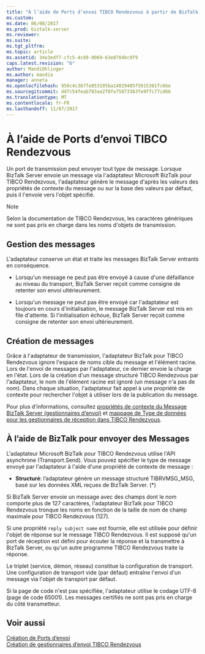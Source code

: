 ```yaml
---
title: "À l’aide de Ports d’envoi TIBCO Rendezvous à partir de BizTalk Server | Documents Microsoft"
ms.custom: 
ms.date: 06/08/2017
ms.prod: biztalk-server
ms.reviewer: 
ms.suite: 
ms.tgt_pltfrm: 
ms.topic: article
ms.assetid: 34e3edf7-cfc5-4c89-8069-63e8784bc9f9
caps.latest.revision: "6"
author: MandiOhlinger
ms.author: mandia
manager: anneta
ms.openlocfilehash: 950c4c367fe053195ba14029405f5015381fc6be
ms.sourcegitcommit: dd7c54feab783ae2f8fe75873363fe9ffc77cd66
ms.translationtype: MT
ms.contentlocale: fr-FR
ms.lasthandoff: 11/07/2017
---
```

# <a name="using-tibco-rendezvous-send-ports"></a>À l’aide de Ports d’envoi TIBCO Rendezvous
Un port de transmission peut envoyer tout type de message. Lorsque BizTalk Server envoie un message via l'adaptateur Microsoft BizTalk pour TIBCO Rendezvous, l'adaptateur génère le message d'après les valeurs des propriétés de contexte du message ou sur la base des valeurs par défaut, puis il l'envoie vers l'objet spécifié.  
  
> [!NOTE]
>  Selon la documentation de TIBCO Rendezvous, les caractères génériques ne sont pas pris en charge dans les noms d'objets de transmission.  
  
## <a name="message-handling"></a>Gestion des messages  
 L'adaptateur conserve un état et traite les messages BizTalk Server entrants en conséquence.  
  
-   Lorsqu'un message ne peut pas être envoyé à cause d'une défaillance au niveau du transport, BizTalk Server reçoit comme consigne de retenter son envoi ultérieurement.  
  
-   Lorsqu'un message ne peut pas être envoyé car l'adaptateur est toujours en cours d'initialisation, le message BizTalk Server est mis en file d'attente. Si l'initialisation échoue, BizTalk Server reçoit comme consigne de retenter son envoi ultérieurement.  
  
## <a name="message-generation"></a>Création de messages  
 Grâce à l'adaptateur de transmission, l'adaptateur BizTalk pour TIBCO Rendezvous ignore l'espace de noms cible du message et l'élément racine. Lors de l'envoi de messages par l'adaptateur, ce dernier envoie la charge en l'état. Lors de la création d'un message structuré TIBCO Rendezvous par l'adaptateur, le nom de l'élément racine est ignoré (un message n'a pas de nom). Dans chaque situation, l'adaptateur fait appel à une propriété de contexte pour rechercher l'objet à utiliser lors de la publication du message.  
  
 Pour plus d’informations, consultez [propriétés de contexte du Message BizTalk Server (gestionnaires d’envoi)](../core/biztalk-server-message-context-properties-send-handlers.md) et [mappage de Type de données pour les gestionnaires de réception dans TIBCO Rendezvous](../core/data-type-mapping-for-receive-handlers-in-tibco-rendezvous.md).  

## <a name="using-biztalk-to-send-messages"></a>À l’aide de BizTalk pour envoyer des Messages
L'adaptateur Microsoft BizTalk pour TIBCO Rendezvous utilise l'API asynchrone (Transport.Send). Vous pouvez spécifier le type de message envoyé par l'adaptateur à l'aide d'une propriété de contexte de message :  
  
-   **Structuré**: l’adaptateur génère un message structuré TIBRVMSG_MSG, basé sur les données XML reçues de BizTalk Server. (*)  
  
 Si BizTalk Server envoie un message avec des champs dont le nom comporte plus de 127 caractères, l'adaptateur BizTalk pour TIBCO Rendezvous tronque les noms en fonction de la taille de nom de champ maximale pour TIBCO Rendezvous (127).  
  
 Si une propriété `reply subject name` est fournie, elle est utilisée pour définir l'objet de réponse sur le message TIBCO Rendezvous. Il est supposé qu'un port de réception est défini pour écouter la réponse et la transmettre à BizTalk Server, ou qu'un autre programme TIBCO Rendezvous traite la réponse.  
  
 Le triplet (service, démon, réseau) constitue la configuration de transport. Une configuration de transport vide (par défaut) entraîne l'envoi d'un message via l'objet de transport par défaut.  
  
 Si la page de code n'est pas spécifiée, l'adaptateur utilise le codage UTF-8 (page de code 65001). Les messages certifiés ne sont pas pris en charge du côté transmetteur.  
  
## <a name="see-also"></a>Voir aussi  
 [Création de Ports d’envoi](../core/creating-send-ports2.md)   
 [Création de gestionnaires d’envoi TIBCO Rendezvous](../core/creating-tibco-rendezvous-send-handlers.md)